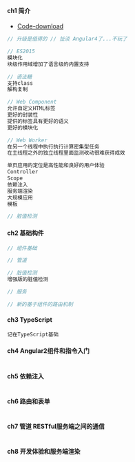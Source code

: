 #### **ch1 简介**

* [Code-download](https://github.com/mgechev/switching-to-angular2)

```js
// 升级是值得的 // 扯淡 Angular4了...不玩了

// ES2015
模块化
块级作用域增加了语言级的内置支持

// 语法糖
支持class
解构复制

// Web Component
允许自定义HTML标签
更好的封装性
提供的标签具有更好的语义
更好的模块化

// Web Worker
在另一个线程中执行执行计算密集型任务
在主线程之外的独立线程里面监测改动很难获得成效

单页应用的定位是高性能和良好的用户体验
Controller
Scope
依赖注入
服务端渲染
大规模应用
模板

// 脏值检测
```

#### **ch2 基础构件**

```js
// 组件基础

// 管道

// 脏值检测
增强版的脏值检测

// 服务

// 新的基于组件的路由机制
```

#### **ch3 TypeScript**

```js
记在TypeScript基础
```

#### **ch4 Angular2组件和指令入门**

```js

```

#### **ch5 依赖注入**

```js

```

#### **ch6 路由和表单**

```js

```

#### **ch7 管道 RESTful服务端之间的通信**

```js

```

#### **ch8 开发体验和服务端渲染**

```js

```



